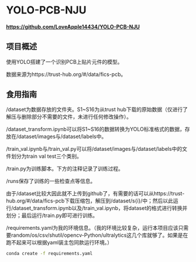# YOLO-PCB-NJU
#### https://github.com/LoveApple14434/YOLO-PCB-NJU

## 项目概述

使用YOLO搭建了一个识别PCB上贴片元件的模型。

数据来源为https://trust-hub.org/#/data/fics-pcb。

## 食用指南

/dataset为数据存放的文件夹。S1~S16为从trust hub下载的原始数据（仅进行了解压与删除部分不需要的文件，未进行任何修改操作）。

/dataset_transform.ipynb可以将S1~S16的数据转换为YOLO标准格式的数据，存放在/dataset/images与/dataset/labels中。

/train_val.ipynb与/train_val.py可以将/dataset/images与/dataset/labels中的文件划分为train val test三个类别。

/train.py为训练脚本。下方的注释记录了训练过程。

/runs保存了训练的一些检查点等信息。

由于/dataset比较大因此就不上传到github了，有需要的话可以从https://trust-hub.org/#/data/fics-pcb下载压缩包，解压到/dataset/s{i}/中；然后以此运行/dataset_transform.ipynb以及/train_val.ipynb，将dataset的格式进行转换并划分；最后运行/train.py即可进行训练。

/requirements.yaml为我的环境信息。（我的环境比较复杂，运行本项目应该只需要random/os/csv/shutil/opencv-Python/ultralytics这几个库就够了。如果是在跑不起来可以根据yaml装主包同款运行环境。）
```bash
conda create -f requirements.yaml
```